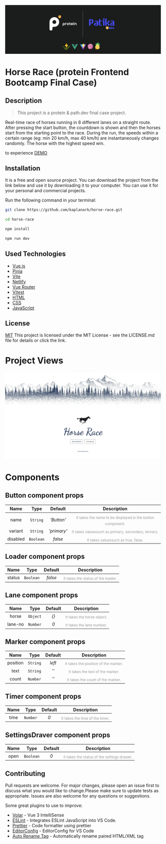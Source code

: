 <img src="./screenshots/23474.png">

# Horse Race (protein Frontend Bootcamp Final Case)

## Description

<blockquote>This project is a protein & path.dev final case project.</blockquote>

Real-time race of horses running in 8 different lanes on a straight route. After pressing the start button, the countdown is shown and then the horses start from the starting point to the race. During the run, the speeds within a certain range (eg: min 20 km/h, max 40 km/h) are instantaneously changes randomly. The horse with the highest speed win.

to experience <a href="https://horseracing.netlify.app/">DEMO</a>

## Installation

It is a free and open source project. You can download the project from the link below and use it by downloading it to your computer. You can use it for your personal and commercial projects.

Run the following command in your terminal:

```bash
git clone https://github.com/kaplanark/horse-race.git
```

```bash
cd horse-race
```

```bash
npm install
```

```bash
npm run dev
```

## Used Technologies

-  [Vue.js](https://vuejs.org/)
-  [Pinia](https://pinia.vuejs.org/)
-  [Vite](https://vitejs.dev/)
-  [Netlify](https://www.netlify.com/)
-  [Vue Router](https://router.vuejs.org/)
-  [Vitest](https://vitest.dev/)
-  [HTML](https://developer.mozilla.org/en-US/docs/Web/HTML)
-  [CSS](https://developer.mozilla.org/en-US/docs/Web/CSS)
-  [JavaScript](https://developer.mozilla.org/en-US/docs/Web/JavaScript)

## License

[MIT](https://choosealicense.com/licenses/mit/) This project is licensed under the MIT License - see the LICENSE.md file for details or click the link.

# Project Views

<img src="./screenshots/welcome.png"/>

# Components

## Button component props

|   Name   |   Type    |   Default   |                                        Description                                        |
| :------: | :-------: | :---------: | :---------------------------------------------------------------------------------------: |
|   name   | `String`  | _'Button'_  | <sub style="color: #999">It takes the name to be displayed in the button component.</sub> |
| variant  | `String`  | _'primary'_ |   <sub style="color: #999">It takes values ​​such as primary, secondary, ternary.</sub>   |
| disabled | `Boolean` |   _false_   |           <sub style="color: #999">It takes values ​​such as true, false.</sub>           |

## Loader component props

|  Name  |   Type    | Default |                            Description                            |
| :----: | :-------: | :-----: | :---------------------------------------------------------------: |
| status | `Boolean` | _false_ | <sub style="color: #999">It takes the status of the loader.</sub> |

## Lane component props

|  Name   |   Type   | Default |                        Description                        |
| :-----: | :------: | :-----: | :-------------------------------------------------------: |
|  horse  | `Object` |  _{}_   | <sub style="color: #999">It takes the horse object.</sub> |
| lane-no | `Number` |   _0_   | <sub style="color: #999">It takes the lane number.</sub>  |

## Marker component props

|   Name   |   Type   | Default |                             Description                             |
| :------: | :------: | :-----: | :-----------------------------------------------------------------: |
| position | `String` | _left_  | <sub style="color: #999">It takes the position of the marker.</sub> |
|   text   | `String` |  _''_   |   <sub style="color: #999">It takes the text of the marker.</sub>   |
|  count   | `Number` |  _''_   |  <sub style="color: #999">It takes the count of the marker.</sub>   |

## Timer component props

| Name |   Type   | Default |                          Description                           |
| :--: | :------: | :-----: | :------------------------------------------------------------: |
| time | `Number` |   _0_   | <sub style="color: #999">It takes the time of the timer.</sub> |

## SettingsDraver component props

| Name |   Type    | Default |                                Description                                 |
| :--: | :-------: | :-----: | :------------------------------------------------------------------------: |
| open | `Boolean` |   _0_   | <sub style="color: #999">It takes the status of the settings drawer.</sub> |

## Contributing

Pull requests are welcome. For major changes, please open an issue first to discuss what you would like to change.Please make sure to update tests as appropriate. Issues are also welcome for any questions or suggestions.

Some great plugins to use to improve:

-  [Volar](https://marketplace.visualstudio.com/items?itemName=johnsoncodehk.volar) - Vue 3 IntelliSense
-  [ESLint](https://marketplace.visualstudio.com/items?itemName=dbaeumer.vscode-eslint) - Integrates ESLint JavaScript into VS Code.
-  [Prettier](https://marketplace.visualstudio.com/items?itemName=esbenp.prettier-vscode) - Code formatter using prettier
-  [EditorConfig](https://marketplace.visualstudio.com/items?itemName=EditorConfig.EditorConfig) - EditorConfig for VS Code
-  [Auto Rename Tag](https://marketplace.visualstudio.com/items?itemName=formulahendry.auto-rename-tag) - Automatically rename paired HTML/XML tag
